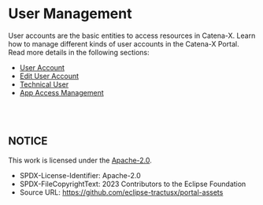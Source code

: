 # User Management

User accounts are the basic entities to access resources in Catena-X.
Learn how to manage different kinds of user accounts in the Catena-X Portal.
Read more details in the following sections:

- [User Account](./01.%20User%20Account)
- [Edit User Account](./02.%20Modify%20User%20Account)
- [Technical User](./03.%20Technical%20User)
- [App Access Management](./04.%20Assign%20App%20Roles)

<br>
<br>

## NOTICE

This work is licensed under the [Apache-2.0](https://www.apache.org/licenses/LICENSE-2.0).

- SPDX-License-Identifier: Apache-2.0
- SPDX-FileCopyrightText: 2023 Contributors to the Eclipse Foundation
- Source URL: https://github.com/eclipse-tractusx/portal-assets
